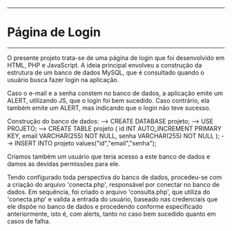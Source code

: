 <hr>
<h1>Página de Login</h1>
<hr>

O presente projeto trata-se de uma página de login que foi desenvolvido em HTML, PHP e JavaScript.
A ideia principal envolveu a construção da estrutura de um banco de dados MySQL, que é consultado quando o usuário busca fazer login na aplicação.

Caso o e-mail e a senha constem no banco de dados, a aplicação emite um ALERT, utilizando JS, que o login foi bem sucedido.
Caso contrário, ela também emite um ALERT, mas indicando que o login não teve sucesso.

Construção do banco de dados:
--> CREATE DATABASE projeto;
--> USE PROJETO;
--> CREATE TABLE projeto (
    id INT AUTO_INCREMENT PRIMARY KEY,
    email VARCHAR(255) NOT NULL,
    senha VARCHAR(255) NOT NULL
);
--> INSERT INTO projeto values("id","email","senha");

Criamos também um usuário que teria acesso a este banco de dados e damos as devidas permissões para ele.

Tendo configurado toda perspectiva do banco de dados, procedeu-se com a criação do arquivo 'conecta.php', responsável por conectar no banco de dados.
Em sequência, foi criado o arquivo 'consulta.php', que utiliza do 'conecta.php' e valida a entrada do usuário, baseado nas credenciais que ele dispõe no banco de dados e procedendo conforme
especificado anteriormente, isto é, com alerts, tanto no caso bem sucedido quanto em casos de falha.

